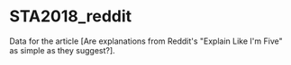 # STA2018_reddit
Data for the article [Are explanations from Reddit's "Explain Like I'm Five" as simple as they suggest?].
